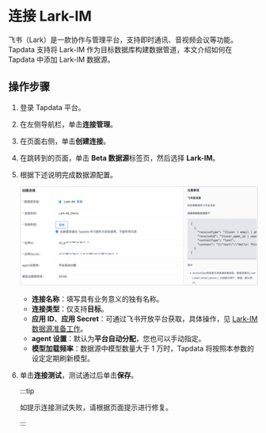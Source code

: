 # 连接 Lark-IM

飞书（Lark）是一款协作与管理平台，支持即时通讯、音视频会议等功能。Tapdata 支持将 Lark-IM 作为目标数据库构建数据管道，本文介绍如何在 Tapdata 中添加 Lark-IM 数据源。

## 操作步骤

1. 登录 Tapdata 平台。

2. 在左侧导航栏，单击**连接管理**。

3. 在页面右侧，单击**创建连接**。

4. 在跳转到的页面，单击 **Beta 数据源**标签页，然后选择 **Lark-IM**。

5. 根据下述说明完成数据源配置。

   ![](../../../images/lark-im_connection_setting.png)

   * **连接名称**：填写具有业务意义的独有名称。
   * **连接类型**：仅支持**目标**。
   * **应用 ID**、**应用 Secret**：可通过飞书开放平台获取，具体操作，见 [Lark-IM 数据源准备工作](../../../prerequisites/beta/lark-im.md)。
   * **agent 设置**：默认为**平台自动分配**，您也可以手动指定。
   * **模型加载频率**：数据源中模型数量大于 1 万时，Tapdata 将按照本参数的设定定期刷新模型。

6. 单击**连接测试**，测试通过后单击**保存**。

   :::tip

   如提示连接测试失败，请根据页面提示进行修复。

   :::
